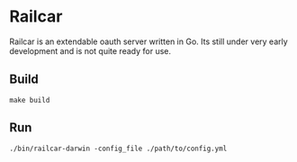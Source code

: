 # Railcar

Railcar is an extendable oauth server written in Go. Its still under very early development and is not quite ready for use. 

## Build
```
make build 
```


## Run 

```
./bin/railcar-darwin -config_file ./path/to/config.yml
```
